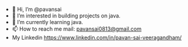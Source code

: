 - 👋 Hi, I’m @pavansai
- 👀 I’m interested in building projects on java.
- 🌱 I’m currently learning java.
- 📫 How to reach me mail: pavansai0813@gmail.com
- My Linkedin https://www.linkedin.com/in/pavan-sai-veeragandham/

<!---
pavansai/pavansai is a ✨ special ✨ repository because its `README.md` (this file) appears on your GitHub profile.
You can click the Preview link to take a look at your changes.
--->
